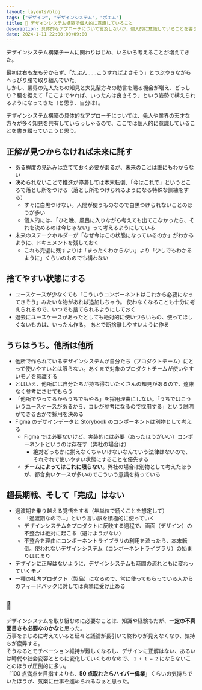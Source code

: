 ```yaml
---
layout: layouts/blog
tags: ["デザイン", "デザインシステム", "ポエム"]
title: 💭 デザインシステム構築で個人的に意識していること
description: 具体的なアプローチについて言及しないが、個人的に意識していることを書き綴った。
date: 2024-1-11 22:00:00+09:00
---
```


デザインシステム構築チームに関わりはじめ、いろいろ考えることが増えてきた。

最初は右も左も分からず、「たぶん……こうすればよさそう」とつぶやきながらへっぴり腰で取り組んでいた。  
しかし、業界の先人たちの知見と大先輩方々の助言を賜る機会が増え、どっしり？腰を据えて「ここまでやれば、いったんは良さそう」という姿勢で構えられるようになってきた（と思う、自分は）。

デザインシステム構築の具体的なアプローチについては、先人や業界の天才な方々が多く知見を共有していらっしゃるので、ここでは個人的に意識していることを書き綴っていこうと思う。

## 正解が見つからなければ未来に託す

- ある程度の見込みは立てておく必要があるが、未来のことは誰にもわからない
- 決められないことで推進が停滞しては本末転倒、「今はこれで」というところで落とし所をつける（落とし所をつけられるようになる特殊な訓練をする）
  - すぐに白黒つけない。人間が使うものなので白黒つけられないことのほうが多い
  - 個人的には、「ひと晩、風呂に入りながら考えても出てこなかったら、それを決めるのは今じゃない」って考えるようにしている
- 未来のステークホルダーが「なぜ今はこの状態になっているのか」がわかるように、ドキュメントを残しておく
  - これも完璧に残すよりは「まったくわからない」より「少しでもわかるように」くらいのものでも構わない

## 捨てやすい状態にする

- ユースケースが少なくても「こういうコンポーネントはこれから必要になってきそう」みたいな物があれば追加しちゃう。
  使わなくなることも十分に考えられるので、いつでも捨てられるようにしておく
- 過去にユースケースがあったとしても絶対的に使いづらいもの、使ってほしくないものは、いったん作る。
  あとで断捨離しやすいように作る

## うちはうち。他所は他所

- 他所で作られているデザインシステムが自分たち（プロダクトチーム）にとって使いやすいとは限らない。あくまで対象のプロダクトチームが使いやすいモノを意識する
- とはいえ、他所には自分たちが持ち得ないたくさんの知見があるので、遠慮なく参考にさせてもらう
- 「他所でやってるからうちでもやる」を採用理由にしない。「うちではこういうユースケースがあるから、コレが参考になるので採用する」という説明ができる否かで採用を決める
- Figma のデザインデータと Storybook のコンポーネントは別物として考える
  - Figma では必要ないけど、実装的には必要（あったほうがいい）コンポーネントというのは存在す（弊社の場合は）
    - 絶対どっちかに揃えなくちゃいけないなんていう法律はないので、それぞれで使いやすい状態にすることを優先する
  - **チームによってはこれに限らない**。弊社の場合は別物として考えたほうが、都合良いケースが多いのでこういう意識を持っている

## 超長期戦、そして「完成」はない

- 過渡期を乗り越える覚悟をする（年単位で続くことを想定して）
  - 「過渡期なので…」という言い訳を積極的に使っていく
  - デザインシステムをプロダクトに反映する過程で、画面（デザイン）の不整合は絶対に起こる（避けようがない）
  - 不整合を理由にコンポーネントライブラリの利用を渋ったら、本末転倒。使われないデザインシステム（コンポーネントライブラリ）の始まりはじまり
- デザインに正解はないように、デザインシステムも時間の流れともに変わっていくモノ
- 一種の社内プロダクト（製品）になるので、常に使ってもらっている人からのフィードバックに対しては真摯に受け止める

## 🍙

デザインシステムを取り組むのに必要なことは、知識や経験もだが、**一定の不真面目さも必要なのかな**と思った。  
万事をまじめに考えていると延々と議論が長引いて終わりが見えなくなり、気持ちが疲弊する。  
そうなるとモチベーション維持が難しくなるし、デザインに正解はない、あるいは時代や社会変容とともに変化していくものなので、 `1 + 1 = 2` にならないことのほうが圧倒的に多い。  
「100 点満点を目指すよりも、**50 点取れたらハイパー偉業**」くらいの気持ちでいたほうが、気楽に仕事を進められるなぁと思った。
